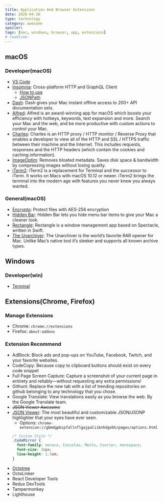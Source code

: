 ```yaml
---
title: Application And Browser Extensions
date: 2020-04-26
type: technology
category: awesome
spoiler:
tags: [mac, windows, browser, app, extensions]
# readtime:
---
```


## macOS

### Developer(macOS)

* [VS Code](https://code.visualstudio.com)
* [Insomnia](https://github.com/Kong/insomnia): Cross-platform HTTP and GraphQL Client
  - [How to use](../insomnia-faq)
  - [JSONPath](https://goessner.net/articles/JsonPath)
* [Dash](https://kapeli.com/dash): Dash gives your Mac instant offline access to 200+ API documentation sets.
* [Alfred](https://www.alfredapp.com): Alfred is an award-winning app for macOS which boosts your efficiency with hotkeys, keywords, text expansion and more. Search your Mac and the web, and be more productive with custom actions to control your Mac.
* [Charles](https://www.charlesproxy.com): Charles is an HTTP proxy / HTTP monitor / Reverse Proxy that enables a developer to view all of the HTTP and SSL / HTTPS traffic between their machine and the Internet. This includes requests, responses and the HTTP headers (which contain the cookies and caching information).
* [ImageOptim](https://imageoptim.com/mac): Removes bloated metadata. Saves disk space & bandwidth by compressing images without losing quality.
* [iTerm2](https://www.iterm2.com): iTerm2 is a replacement for Terminal and the successor to iTerm. It works on Macs with macOS 10.12 or newer. iTerm2 brings the terminal into the modern age with features you never knew you always wanted.

### General(macOS)

* [Encrypto](https://macpaw.com/encrypto): Protect files with AES-256 encryption
* [Hidden Bar](https://github.com/dwarvesf/hidden): Hidden Bar lets you hide menu bar items to give your Mac a cleaner look.
* [Rectangle](https://github.com/rxhanson/Rectangle): Rectangle is a window management app based on Spectacle, written in Swift.
* [The Unarchiver](https://macpaw.com/the-unarchiver): The Unarchiver is the world’s favorite RAR opener for Mac. Unlike Mac’s native tool it’s sleeker and supports all known archive types.

## Windows

### Developer(win)

* [Terminal](https://github.com/microsoft/terminal)

## Extensions(Chrome, Firefox)

### Manage Extensions

* Chrome: `chrome://extensions`
* Firefox: `about:addons`

### Extension Recommend

* AdBlock: Block ads and pop-ups on YouTube, Facebook, Twitch, and your favorite websites.
* CodeCopy: Because copy to clipboard buttons should exist on every code snippet
* Full Page Screen Capture: Capture a screenshot of your current page in entirety and reliably—without requesting any extra permissions!
* Githunt: Replace the new tab with a list of trending repositories on github belonging to any technology that you chose.
* Google Translate: View translations easily as you browse the web. By the Google Translate team.
* ~~JSON Viewer Awesome~~
* [JSON Viewer](https://github.com/tulios/json-viewer): The most beautiful and customizable JSON/JSONP highlighter that your eyes have ever seen.
  - Options: `chrome-extension://gbmdgpbipfallnflgajpaliibnhdgobh/pages/options.html`
  ```css
  /* Custom Style */
  .CodeMirror {
    font-family: monaco, Consolas, Menlo, Courier, monospace;
    font-size: 16px;
    line-height: 1.5em;
  }
  ```
* [Octotree](https://github.com/ovity/octotree)
* OctoLinker
* React Developer Tools
* Redux DevTools
* Tampermonkey
* Lighthouse
<!-- * Refined GitHub -->